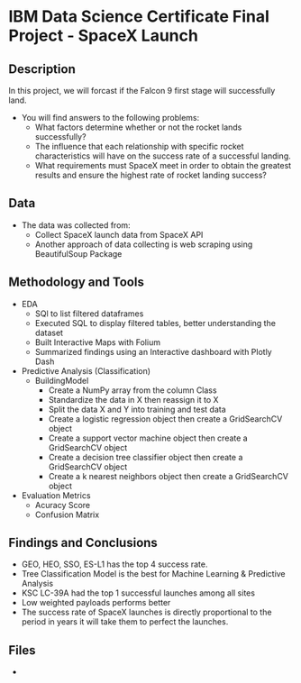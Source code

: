 # IBM Data Science Certificate Final Project - SpaceX Launch

## Description
In this project, we will forcast if the Falcon 9 first stage will successfully land. 
* You will find answers to the following problems:
  * What factors determine whether or not the rocket lands successfully?
  * The influence that each relationship with specific rocket characteristics will have on the success rate of a successful landing.
  * What requirements must SpaceX meet in order to obtain the greatest results and ensure the highest rate of rocket landing success?

## Data
* The data was collected from:
  * Collect SpaceX launch data from SpaceX API
  * Another approach of data collecting is web scraping using BeautifulSoup Package

## Methodology and Tools
* EDA
  * SQl to list filtered dataframes
  * Executed SQL to display filtered tables, better understanding the dataset
  * Built Interactive Maps with Folium
  * Summarized findings using an Interactive dashboard with Plotly Dash
* Predictive Analysis (Classification) 
  * BuildingModel
    * Create a NumPy array from the column Class
    * Standardize the data in X then reassign it to X
    * Split the data X and Y into training and test data
    * Create a logistic regression object then create a GridSearchCV object
    * Create a support vector machine object then create a GridSearchCV object
    * Create a decision tree classifier object then create a GridSearchCV object
    * Create a k nearest neighbors object then create a GridSearchCV object
* Evaluation Metrics
  * Acuracy Score
  * Confusion Matrix
## Findings and Conclusions
* GEO, HEO, SSO, ES-L1 has the top 4 success rate.
* Tree Classification Model is the best for Machine Learning & Predictive
Analysis
* KSC LC-39A had the top 1 successful launches among all sites
* Low weighted payloads performs better
* The success rate of SpaceX launches is directly proportional to the period in years it will take them to perfect the launches.


## Files
*

